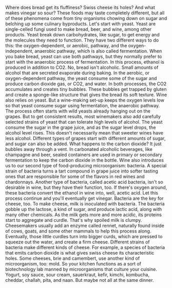Where does bread get its fluffiness? Swiss cheese its holes? And what makes vinegar so sour? These foods may taste  completely different, but all of these phenomena come from tiny organisms chowing down on sugar and belching up some culinary byproducts. Let's start with yeast. Yeast are single-celled fungi  used to make bread, beer, and wine, among other products. Yeast break down carbohydrates, like sugar, to get energy  and the molecules they need to function. They have two different ways to do this: the oxygen-dependent, or aerobic, pathway, and the oxygen-independent,  anaerobic pathway, which is also called fermentation. When you bake bread, yeast can use both pathways, but they normally prefer to start with the anaerobic process of fermentation. In this process, ethanol is produced in addition to CO2. No, bread isn't alcoholic. Small amounts of alcohol that are secreted evaporate during baking. In the aerobic,  or oxygen-dependent pathway, the yeast consume some of the sugar and produce carbon dioxide gas, or CO2, and water. In both processes, the CO2 accumulates and creates tiny bubbles. These bubbles get trapped by gluten and create a sponge-like structure that gives the bread its soft texture. Wine also relies on yeast. But a wine-making set-up  keeps the oxygen levels low so that yeast consume sugar  using fermentation, the anaerobic pathway. The process often starts with wild yeasts already hanging out on the grapes. But to get consistent results, most winemakers also add  carefully selected strains of yeast that can tolerate high levels of alcohol. The yeast consume the sugar in the grape juice, and as the sugar level drops, the alcohol level rises. This doesn't necessarily mean  that sweeter wines have less alcohol. Different types of grapes start with different amounts of sugar, and sugar can also be added. What happens to the carbon dioxide? It just bubbles away through a vent. In carbonated alcoholic beverages, like champagne and beer, sealed containers are used in primary or secondary fermentation to keep the carbon dioxide in the bottle. Wine also introduces us to our second type of food-producing microorganism: bacteria. A special strain of bacteria turns a tart compound in grape juice into softer tasting ones that are responsible for some of the flavors in red wines and chardonnays. Another type of bacteria, called acetic acid bacteria, isn't so desirable in wine, but they have their function, too. If there's oxygen around, these bacteria convert the ethanol in wine into, well, acetic acid. Let this process continue and you'll eventually get vinegar. Bacteria are the key for cheese, too. To make cheese,  milk is inoculated with bacteria. The bacteria gobble up the lactose, a kind of sugar, and produce lactic acid, along with many other chemicals. As the milk gets more and more acidic, its proteins start to aggregate  and curdle. That's why spoiled milk is clumpy. Cheesemakers usually add an enzyme called rennet, naturally found inside of cows, goats, and some other mammals to help this process along. Eventually, those little curdles turn into bigger curds, which are pressed  to squeeze out the water, and create a firm cheese. Different strains of bacteria make different kinds of cheese. For example, a species of bacteria that emits carbon dioxide is what gives swiss cheese its characteristic holes. Some cheeses, brie and camembert, use another kind of microorganism, too: mold. So your kitchen functions as a sort of biotechnology lab manned by microorganisms  that culture your cuisine. Yogurt, soy sauce, sour cream, sauerkraut, kefir, kimchi, kombucha,  cheddar, challah, pita, and naan. But maybe not all at the same dinner. 